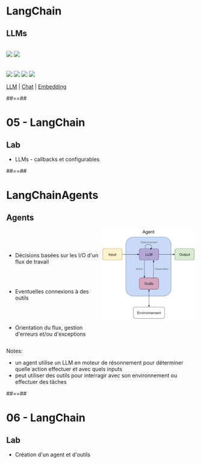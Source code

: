 <!-- .slide: class=""-->

# LangChain

## LLMs

<br>

<div class="flex-row">
    <img src="../../assets/images/mistral-ai.png">
    <img class="h-250" src="../../assets/images/llama2.png">
</div>
<br><br>
<div class="flex-row">
    <img src="../../assets/images/gemini.png">
    <img class="h-200" src="../../assets/images/chatgpt.png">
    <img src="../../assets/images/bedrock.png">
    <img class="h-200" src="../../assets/images/dall-e.png">
</div>

[LLM](https://python.langchain.com/docs/integrations/llms/) | 
[Chat](https://python.langchain.com/docs/integrations/chat/) | 
[Embedding](https://python.langchain.com/docs/integrations/text_embedding)
<!-- .element: class="credits" -->

##==##

<!-- .slide:  class="exercice"-->

# 05 - LangChain

## Lab

* LLMs - callbacks et configurables

##==##

<!-- .slide:-->

# LangChainAgents

## Agents

<div style="display: flex;flex-direction: row;width: 100%">
<div style="flex: 1">

<br><br>

* Décisions basées sur les I/O d'un flux de travail

<br><br>

* Eventuelles connexions à des outils

<br><br>

* Orientation du flux, gestion d'erreurs et/ou d'exceptions
</div>
<div style="flex: 1;text-align: center">
<img class="h-800" src="../../assets/images/agent_schema.png">
</div>
</div>

Notes:
- un agent utilise un LLM en moteur de résonnement pour déterminer quelle action effectuer et avec quels inputs
- peut utiliser des outils pour interragir avec son environnement ou effectuer des tâches

##==##

<!-- .slide:  class="exercice"-->

# 06 - LangChain

## Lab

* Création d'un agent et d'outils
